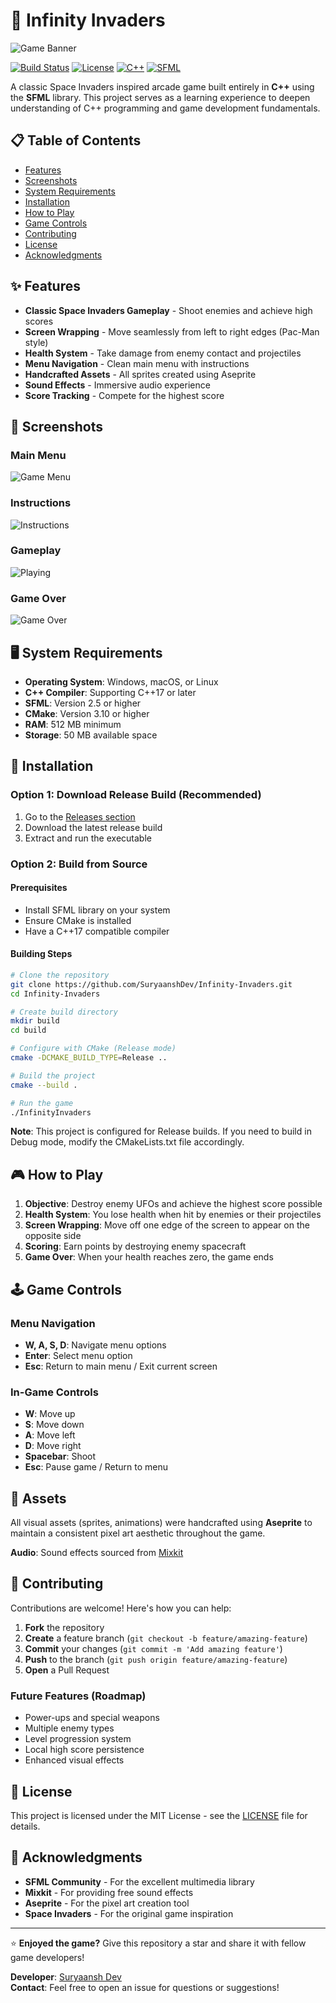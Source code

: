 # 🚀 Infinity Invaders

![Game Banner](/images/🚀Infinity_Invaders.png)

[![Build Status](https://img.shields.io/badge/build-passing-brightgreen)](https://github.com/SuryaanshDev/Infinity-Invaders)
[![License](https://img.shields.io/badge/license-MIT-blue.svg)](LICENSE)
[![C++](https://img.shields.io/badge/C++-17-blue.svg)](https://isocpp.org/)
[![SFML](https://img.shields.io/badge/SFML-2.5+-green.svg)](https://www.sfml-dev.org/)

A classic Space Invaders inspired arcade game built entirely in **C++** using the **SFML** library. This project serves as a learning experience to deepen understanding of C++ programming and game development fundamentals.

## 📋 Table of Contents

- [Features](#-features)
- [Screenshots](#-screenshots)
- [System Requirements](#-system-requirements)
- [Installation](#-installation)
- [How to Play](#-how-to-play)
- [Game Controls](#-game-controls)
- [Contributing](#-contributing)
- [License](#-license)
- [Acknowledgments](#-acknowledgments)

## ✨ Features

- **Classic Space Invaders Gameplay** - Shoot enemies and achieve high scores
- **Screen Wrapping** - Move seamlessly from left to right edges (Pac-Man style)
- **Health System** - Take damage from enemy contact and projectiles
- **Menu Navigation** - Clean main menu with instructions
- **Handcrafted Assets** - All sprites created using Aseprite
- **Sound Effects** - Immersive audio experience
- **Score Tracking** - Compete for the highest score

## 📸 Screenshots

### Main Menu
![Game Menu](/images/Menu.png)

### Instructions
![Instructions](/images/Instructions.png)

### Gameplay
![Playing](/images/Playing.png)

### Game Over
![Game Over](/images/Game%20Over.png)

## 🖥️ System Requirements

- **Operating System**: Windows, macOS, or Linux
- **C++ Compiler**: Supporting C++17 or later
- **SFML**: Version 2.5 or higher
- **CMake**: Version 3.10 or higher
- **RAM**: 512 MB minimum
- **Storage**: 50 MB available space

## 🔧 Installation

### Option 1: Download Release Build (Recommended)
1. Go to the [Releases section](https://github.com/SuryaanshDev/Infinity-Invaders/releases/tag/Game)
2. Download the latest release build
3. Extract and run the executable

### Option 2: Build from Source

#### Prerequisites
- Install SFML library on your system
- Ensure CMake is installed
- Have a C++17 compatible compiler

#### Building Steps
```bash
# Clone the repository
git clone https://github.com/SuryaanshDev/Infinity-Invaders.git
cd Infinity-Invaders

# Create build directory
mkdir build
cd build

# Configure with CMake (Release mode)
cmake -DCMAKE_BUILD_TYPE=Release ..

# Build the project
cmake --build .

# Run the game
./InfinityInvaders
```

**Note**: This project is configured for Release builds. If you need to build in Debug mode, modify the CMakeLists.txt file accordingly.

## 🎮 How to Play

1. **Objective**: Destroy enemy UFOs and achieve the highest score possible
2. **Health System**: You lose health when hit by enemies or their projectiles
3. **Screen Wrapping**: Move off one edge of the screen to appear on the opposite side
4. **Scoring**: Earn points by destroying enemy spacecraft
5. **Game Over**: When your health reaches zero, the game ends

## 🕹️ Game Controls

### Menu Navigation
- **W, A, S, D**: Navigate menu options
- **Enter**: Select menu option
- **Esc**: Return to main menu / Exit current screen

### In-Game Controls
- **W**: Move up
- **S**: Move down
- **A**: Move left
- **D**: Move right
- **Spacebar**: Shoot
- **Esc**: Pause game / Return to menu

## 🎨 Assets

All visual assets (sprites, animations) were handcrafted using **Aseprite** to maintain a consistent pixel art aesthetic throughout the game.

**Audio**: Sound effects sourced from [Mixkit](https://mixkit.co/free-sound-effects/game/)

## 🤝 Contributing

Contributions are welcome! Here's how you can help:

1. **Fork** the repository
2. **Create** a feature branch (`git checkout -b feature/amazing-feature`)
3. **Commit** your changes (`git commit -m 'Add amazing feature'`)
4. **Push** to the branch (`git push origin feature/amazing-feature`)
5. **Open** a Pull Request

### Future Features (Roadmap)
- Power-ups and special weapons
- Multiple enemy types
- Level progression system
- Local high score persistence
- Enhanced visual effects

## 📄 License

This project is licensed under the MIT License - see the [LICENSE](LICENSE) file for details.

## 🙏 Acknowledgments

- **SFML Community** - For the excellent multimedia library
- **Mixkit** - For providing free sound effects
- **Aseprite** - For the pixel art creation tool
- **Space Invaders** - For the original game inspiration

---

⭐ **Enjoyed the game?** Give this repository a star and share it with fellow game developers!

**Developer**: [Suryaansh Dev](https://github.com/SuryaanshDev)  
**Contact**: Feel free to open an issue for questions or suggestions!